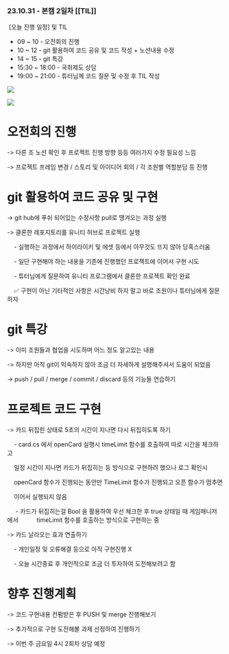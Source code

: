 ### 23.10.31 - 본캠 2일차 [[TIL]]

 [오늘 진행 일정] 및 TIL

- 09 ~ 10 - 오전회의 진행
- 10 ~ 12 - git 활용하여 코드 공유 및 코드 작성 + 노션내용 수정
- 14 ~ 15 - git 특강 
- 15:30 ~ 18:00 - 국취제도 상담 
- 19:00 ~ 21:00 - 튜터님께 코드 질문 및 수정 후 TIL 작성 

  

  

[![](https://blogger.googleusercontent.com/img/a/AVvXsEi1Nl2MwSdGDZdaOgVF0L0RIl9S0YI1-7ZZbrKhyIq4_4A_KNki-5v5VZfL5QSLFAEArItGbHwtdX00J0Tpgf5RMj_WwsrF3BDrSnb_KIsZwdybKe_IqK9poLDETxtInnbrjpfIoRSwmTumaE8iV2GZiYriUKuAppjse1QJ9fF9_RSatoejmTMzl3lr0cDv)](https://www.blogger.com/blog/post/edit/3583706664799492072/6744326988419600798#)

  
  

[![](https://blogger.googleusercontent.com/img/a/AVvXsEgWI8opUOoP-UaQjWB3InBlMLcnqge-dmsiaLMPBdTb-SI7hEoUu6usM7LYrAEPxnFODRdiVR4AbSPm7EX-h_JTkZ9kOLVPqaepVlrElSyO4ogDe-DNENnOW1Ecmn_waze8Bw1tYHBxMC_9nbebHSh7q2d01i3a7qL7NOT9C4HsOJcaon4y4qRzMWH0WEQ1)](https://www.blogger.com/blog/post/edit/3583706664799492072/6744326988419600798#)

  
  

# 오전회의 진행

-> 다른 조 노션 확인 후 프로젝트 진행 방향 등등 여러가지 수정 필요성 느낌

-> 프로젝트 프레임 변경 / 스토리 및 아이디어 회의 / 각 조원별 역할분담 등 진행   

  

# git 활용하여 코드 공유 및 구현

-> git hub에 푸쉬 되어있는 수정사항 pull로 땡겨오는 과정 실행

-> 클론한 레포지토리를 유니티 허브로 프로젝트 실행

    - 실행하는 과정에서 하이라이키 및 에셋 등에서 아무것도 뜨지 않아 당혹스러움  

    - 일단 구현해야 하는 내용을 기존에 진행했던 프로젝트에 이어서 구현 시도

    - 튜터님에게 질문하여 유니티 프로그램에서 클론한 프로젝트 확인 완료

    ✅ 구현이 아닌 기타적인 사항은 시간낭비 하지 말고 바로 조원이나 튜터님에게 질문하자

  

# git 특강 

-> 이미 조원들과 협업을 시도하며 어느 정도 알고있는 내용

-> 하지만 아직 git이 익숙하지 않아 조금 더 자세하게 설명해주셔서 도움이 되었음

-> push / pull / merge / commit / discard 등의 기능들 연습하기

  

# 프로젝트 코드 구현

-> 카드 뒤집힌 상태로 5초의 시간이 지나면 다시 뒤집히도록 하기

    - card.cs 에서 openCard 실행시 timeLimit 함수를 호출하여 따로 시간을 체크하고  

    일정 시간이 지나면 카드가 뒤집히는 등 방식으로 구현하려 했으나 로그 확인시

    openCard 함수가 진행되는 동안만 TimeLimit 함수가 진행되고 오픈 함수가 멈추면

    이어서 실행되지 않음

     - 카드가 뒤집히는걸 Bool 을 활용하여 우선 체크한 후 true 상태일 때 게임매니저 에서           timeLimit 함수를 호출하는 방식으로 구현하는 중

-> 카드 날라오는 효과 연출하기

    - 개인일정 및 오류해결 등으로 아직 구현진행 X 

    - 오늘 시간종료 후 개인적으로 조금 더 투자하여 도전해보려고 함

  

# 향후 진행계획

-> 코드 구현내용 컨펌받은 후 PUSH 및 merge 진행해보기

-> 추가적으로 구현 도전해볼 과제 선정하여 진행하기

-> 이번 주 금요일 4시 2회차 상담 예정